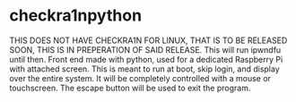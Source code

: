 # checkra1npython
 THIS DOES NOT HAVE CHECKRA1N FOR LINUX, THAT IS TO BE RELEASED SOON, THIS IS IN PREPERATION OF SAID RELEASE. This will run ipwndfu until then. Front end made with python, used for a dedicated Raspberry Pi with attached screen. This is meant to run at boot, skip login, and display over the entire system. It will be completely controlled with a mouse or touchscreen. The escape button will be used to exit the program.
